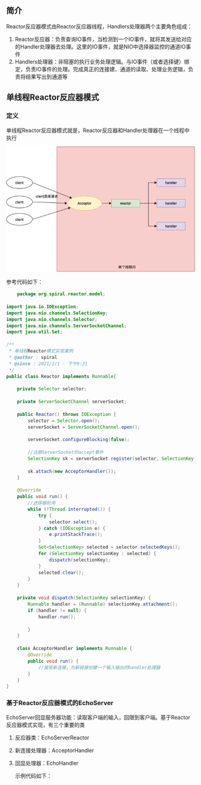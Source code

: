 ## 简介

​	Reactor反应器模式由Reactor反应器线程，Handlers处理器两个主要角色组成：

1. Reactor反应器：负责查询IO事件，当检测到一个IO事件，就将其发送给对应的Handler处理器去处理。这里的IO事件，就是NIO中选择器监控的通道IO事件
2. Handlers处理器：非阻塞的执行业务处理逻辑。与IO事件（或者选择键）绑定，负责IO事件的处理。完成真正的连接建、通道的读取、处理业务逻辑，负责将结果写出到通道等



## 单线程Reactor反应器模式

### 定义

​	单线程Reactor反应器模式就是，Reactor反应器和Handler处理器在一个线程中执行

![单线程Reactor反应器模式](单线程Reactor反应器模式.png)

参考代码如下：

```java
	package org.spiral.reactor.model;

import java.io.IOException;
import java.nio.channels.SelectionKey;
import java.nio.channels.Selector;
import java.nio.channels.ServerSocketChannel;
import java.util.Set;

/**
 * 单线程Reactor模式实现案例
 * @author : spiral
 * @since : 2021/2/1 - 下午9:21
 */
public class Reactor implements Runnable{

    private Selector selector;

    private ServerSocketChannel serverSocket;

    public Reactor() throws IOException {
        selector = Selector.open();
        serverSocket = ServerSocketChannel.open();

        serverSocket.configureBlocking(false);

        //注册ServerSocket的accept事件
        SelectionKey sk = serverSocket.register(selector, SelectionKey.OP_ACCEPT);

        sk.attach(new AcceptorHandler());
    }

    @Override
    public void run() {
        //选择器轮询
        while (!Thread.interrupted()) {
            try {
                selector.select();
            } catch (IOException e) {
                e.printStackTrace();
            }
            Set<SelectionKey> selected = selector.selectedKeys();
            for (SelectionKey selectionKey : selected) {
                dispatch(selectionKey);
            }
            selected.clear();
        }
    }

    private void dispatch(SelectionKey selectionKey) {
        Runnable handler = (Runnable) selectionKey.attachment();
        if (handler != null) {
            handler.run();

        }
    }

    class AcceptorHandler implements Runnable {
        @Override
        public void run() {
            //接受新连接，为新链接创建一个输入输出的handler处理器
        }
    }
}

```



### 基于Reactor反应器模式的EchoServer

​		EchoServer回显服务器功能：读取客户端的输入，回限到客户端。基于Reactor反应器模式实现，有三个重要的类

1. 反应器类：EchoServerReactor

2. 新连接处理器：AcceptorHandler

3. 回显处理器：EchoHandler

   示例代码如下：

   ```java
   
   ```

   